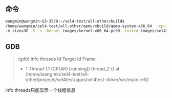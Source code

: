 ## 命令

```bash
wangmin@wangmin-G3-3579:~/sel4-test/all-other/build$ 
/home/wangmin/sel4-test/all-other/qemu/xbuild/qemu-system-x86_64  -cpu Nehalem,-vme,+pdpe1gb,-xsave,-xsaveopt,-xsavec,-fsgsbase,-invpcid,+syscall,+lm,enforce -nographic -serial mon:stdio   
-m size=3G -S -s -kernel images/kernel-x86_64-pc99 -initrd images/sel4test-driver-image-x86_64-pc99
```

## GDB

> (gdb) info threads
>  Id   Target Id         Frame 
>* 1    Thread 1.1 (CPU#0 [running]) thread_2 ()
>    at /home/wangmin/sel4-test/all-other/projects/sel4test/apps/sel4test-driver/src/main.c:62

info threads只能显示一个线程信息

